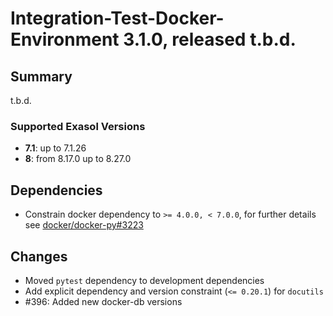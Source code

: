 # Integration-Test-Docker-Environment 3.1.0, released t.b.d.

## Summary

t.b.d.


### Supported Exasol Versions

* **7.1**: up to 7.1.26
* **8**: from 8.17.0 up to 8.27.0

## Dependencies

* Constrain docker dependency to `>= 4.0.0, < 7.0.0`, for further details see [docker/docker-py#3223](https://github.com/docker/docker-py/issues/3223)

## Changes

* Moved `pytest` dependency to development dependencies
* Add explicit dependency and version constraint (`<= 0.20.1`) for `docutils`
* #396: Added new docker-db versions

